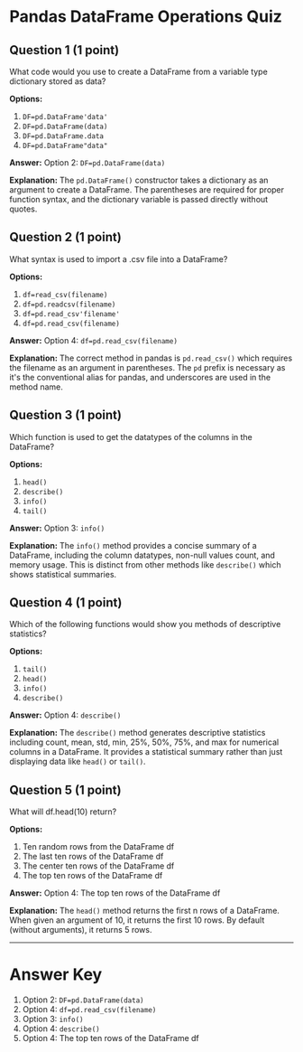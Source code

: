 # Pandas DataFrame Operations Quiz

## Question 1 (1 point)
What code would you use to create a DataFrame from a variable type dictionary stored as data?

**Options:**
1. `DF=pd.DataFrame'data'`
2. `DF=pd.DataFrame(data)`
3. `DF=pd.DataFrame.data`
4. `DF=pd.DataFrame"data"`

**Answer:** Option 2: `DF=pd.DataFrame(data)`

**Explanation:** The `pd.DataFrame()` constructor takes a dictionary as an argument to create a DataFrame. The parentheses are required for proper function syntax, and the dictionary variable is passed directly without quotes.

## Question 2 (1 point)
What syntax is used to import a .csv file into a DataFrame?

**Options:**
1. `df=read_csv(filename)`
2. `df=pd.readcsv(filename)`
3. `df=pd.read_csv'filename'`
4. `df=pd.read_csv(filename)`

**Answer:** Option 4: `df=pd.read_csv(filename)`

**Explanation:** The correct method in pandas is `pd.read_csv()` which requires the filename as an argument in parentheses. The `pd` prefix is necessary as it's the conventional alias for pandas, and underscores are used in the method name.

## Question 3 (1 point)
Which function is used to get the datatypes of the columns in the DataFrame?

**Options:**
1. `head()`
2. `describe()`
3. `info()`
4. `tail()`

**Answer:** Option 3: `info()`

**Explanation:** The `info()` method provides a concise summary of a DataFrame, including the column datatypes, non-null values count, and memory usage. This is distinct from other methods like `describe()` which shows statistical summaries.

## Question 4 (1 point)
Which of the following functions would show you methods of descriptive statistics?

**Options:**
1. `tail()`
2. `head()`
3. `info()`
4. `describe()`

**Answer:** Option 4: `describe()`

**Explanation:** The `describe()` method generates descriptive statistics including count, mean, std, min, 25%, 50%, 75%, and max for numerical columns in a DataFrame. It provides a statistical summary rather than just displaying data like `head()` or `tail()`.

## Question 5 (1 point)
What will df.head(10) return?

**Options:**
1. Ten random rows from the DataFrame df
2. The last ten rows of the DataFrame df
3. The center ten rows of the DataFrame df
4. The top ten rows of the DataFrame df

**Answer:** Option 4: The top ten rows of the DataFrame df

**Explanation:** The `head()` method returns the first n rows of a DataFrame. When given an argument of 10, it returns the first 10 rows. By default (without arguments), it returns 5 rows.

---

# Answer Key
1. Option 2: `DF=pd.DataFrame(data)`
2. Option 4: `df=pd.read_csv(filename)`
3. Option 3: `info()`
4. Option 4: `describe()`
5. Option 4: The top ten rows of the DataFrame df